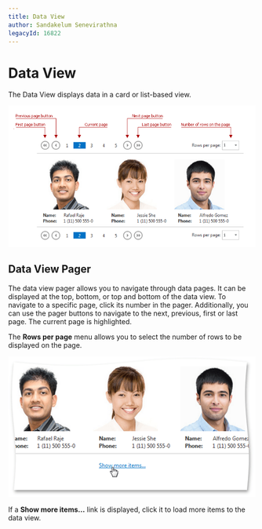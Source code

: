 ```yaml
---
title: Data View
author: Sandakelum Senevirathna
legacyId: 16822
---
```

# Data View
The Data View displays data in a card or list-based view.

![EUD_DataViewPager](../images/img22668.png)

## Data View Pager
The data view pager allows you to navigate through data pages. It can be displayed at the top, bottom, or top and bottom of the data view. To navigate to a specific page, click its number in the pager. Additionally, you can use the pager buttons to navigate to the next, previous, first or last page. The current page is highlighted.

The **Rows per page** menu allows you to select the number of rows to be displayed on the page.

![EUD_DataViewEndless](../images/img22669.png)

If a **Show more items...** link is displayed, click it to load more items to the data view.